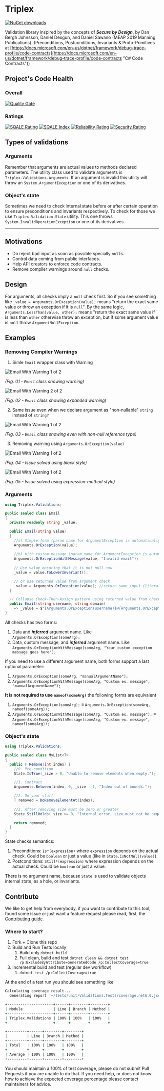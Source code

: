 # Triplex #
[![NuGet downloads](https://img.shields.io/nuget/dt/Triplex.Validations?color=blue&label=nuget-downloads&logo=nuget)](https://www.nuget.org/packages/Triplex.Validations/)

Validation library inspired by the concepts of ***Secure by Design***, by Dan Bergh Johnsson, Daniel Deogun, and Daniel Sawano (MEAP 2019 Manning Publications). (Preconditions, Postconditions, Invariants & Proto-Primitives at [https://docs.microsoft.com/en-us/dotnet/framework/debug-trace-profile/code-contracts](https://docs.microsoft.com/en-us/dotnet/framework/debug-trace-profile/code-contracts "C# Code Contracts"))

## Project's Code Health ##
### Overall ###
[![Quality Gate](https://sonarcloud.io/api/project_badges/quality_gate?project=lsolano_triplex&branch=master)](https://sonarcloud.io/dashboard?id=lsolano_triplex)

### Ratings ###
[![SQALE Rating](https://sonarcloud.io/api/project_badges/measure?project=lsolano_triplex&metric=sqale_rating&branch=master)](https://sonarcloud.io/dashboard?id=lsolano_triplex) [![SQALE Index](https://sonarcloud.io/api/project_badges/measure?project=lsolano_triplex&metric=sqale_index&branch=master)](https://sonarcloud.io/dashboard?id=lsolano_triplex) [![Reliability Rating](https://sonarcloud.io/api/project_badges/measure?project=lsolano_triplex&metric=reliability_rating&branch=master)](https://sonarcloud.io/dashboard?id=lsolano_triplex) 
[![Security Rating](https://sonarcloud.io/api/project_badges/measure?project=lsolano_triplex&metric=security_rating&branch=master)](https://sonarcloud.io/dashboard?id=lsolano_triplex)

## Types of validations ##
### Arguments ###
Remember that arguments are actual values to methods declared parameters. The utility class used to validate arguments is `Triplex.Validations.Arguments`. If an argument is invalid this utility will throw an `System.ArgumentException` or one of its derivatives.

### Object's state ###
Sometimes we need to check internal state before or after certain operation to ensure preconditions and invariants respectively. To check for those we use `Triplex.Validation.State` utility. This one throws `System.InvalidOperationException` or one of its derivatives.

---

## Motivations ##
* Do reject bad input as soon as possible specially `null`s.
* Control data coming from public interfaces.
* Help API creators to enforce code contracts.
* Remove compiler warnings around `null` checks.

## Design ##
For arguments, all checks imply a `null` check first. So if you see something like `_value = Arguments.OrException(value);`
means "return the exact same value or throw an exception if it is `null`". By the same logic, `Arguments.LessThan(value, other);`
means "return the exact same value if is less than `other` otherwise throw an exception, but if some argument value is 
`null` throw  `ArgumentNullException`.


## Examples
### Removing Compiler Warnings ###
1. Simle `Email` wrapper class with Warning

![Email With Warning 1 of 2](docs/imgs/Class_With_Nullable_Warning_01.png)

*(Fig. 01 - `Email` class showing warning)*

![Email With Warning 2 of 2](docs/imgs/Class_With_Nullable_Warning_02.png)

*(Fig. 02 - `Email` class showing expanded warning)*

2. Same issue even when we declare argument as "non-nullable" `string` instead of `string?`

![Email With Warning 1 of 2](docs/imgs/Class_With_Nullable_Warning_03.png)

*(Fig. 03 - `Email` class showing even with non-null reference type)*

3. Removing warning using `Arguments.OrException(value)`

![Email With Warning 1 of 2](docs/imgs/Removing_Nullable_Warning_01.png)

*(Fig. 04 - Issue solved using block style)*

![Email With Warning 1 of 2](docs/imgs/Removing_Nullable_Warning_02.png)

*(Fig. 05 - Issue solved using expression-method style)*

### Arguments ###
```csharp
using Triplex.Validations;

public sealed class Email
{
  private readonly string _value;

  public Email(string value)
  {
    //a) Simple form (param name for ArgumentException is automatically taken from 1st parameter)
    Arguments.OrException(value);
    
    //b) With custom message (param name for ArgumentException is automatically taken from 1st parameter)
    Arguments.OrExceptionWithMessage(value, "Invalid email");
    
    // Use value ensuring that it is not null now
    _value = value.ToLowerInvariant();

    // or use returned value from argument check 
    _value = Arguments.OrException(value); //return same input (literally same reference) 
  }

  // Collapse Check-Then-Assign pattern using returned value from checks.
  public Email(string username, string domain)
    => _value = $"{Arguments.OrException(username)}@{Arguments.OrException(domain)}";	
}
```

All checks has two forms:

1. Data and ***inferred*** argument name. Like `Arguments.OrException(someArg);`
2. Data, custom message, and ***inferred*** argument name. Like `Arguments.OrExceptionWithMessage(someArg, "Your custom exception message goes here");`

If you need to use a different argument name, both forms support a last optional parameter:

1. `Arguments.OrException(someArg, "manualArgumentName");`
2. `Arguments.OrExceptionWithMessage(someArg, "Custom ex. message", "manualArgumentName");`

**It is not required to use `nameof(someArg)`** the following forms are equivalent
1. `Arguments.OrException(someArg);` ≡ `Arguments.OrException(someArg, nameof(someArg));`
2. `Arguments.OrExceptionWithMessage(someArg, "Custom ex. message");` ≡ `Arguments.OrExceptionWithMessage(someArg, "Custom ex. message", nameof(someArg));`

### Object's state ###
```csharp
using Triplex.Validations;

public sealed class MyList<T>
{
  public T Remove(int index) {
    //0. Pre-condition
    State.IsTrue(_size > 0, "Unable to remove elements when empty.");

    //1. Contract
    Arguments.Between(index, 0, _size - 1, "Index out of bounds.");

    //2. Do your stuff
    T removed = DoRemoveElementAt(index);
    
    //3. After removing size must be zero or greater
    State.StillHolds(_size >= 0, "Internal error, size must not be negative.");

    return removed;
  }
}
```
State checks semantics:

1. Preconditions: `Is*(expression)` where `expression` depends on the actual check. Could be `boolean` or just a value (like in `State.IsNotNull(value)`).
2. Postconditions: `Still*(expression)` where expression depends on the actual check. Could be `boolean` or just a value.

There is no argument name, because `State` is used to validate objects internal state, as a hole, or invariants.

## Contribute
We like to get help from everybody, if you want to contribute to this tool, found some issue or just want a feature request please read, first, the [Contributing guide](./docs/CONTRIBUTING.md).

### Where to start?
1. Fork + Clone this repo
2. Build and Run Tests locally
    1. Build only `dotnet build`
    2. Full clean, build and test `dotnet clean && dotnet test /p:ExcludeByAttribute=GeneratedCode /p:CollectCoverage=true`    
3. Incremental build and test (regular dev workflow)
    1. `dotnet test /p:CollectCoverage=true`

At the end of a test run you should see something like 
```sh
Calculating coverage result...
  Generating report '~/tests/unit/Validations.Tests/coverage.net6.0.json'

+---------------------+------+--------+--------+
| Module              | Line | Branch | Method |
+---------------------+------+--------+--------+
| Triplex.Validations | 100% | 100%   | 100%   |
+---------------------+------+--------+--------+

+---------+------+--------+--------+
|         | Line | Branch | Method |
+---------+------+--------+--------+
| Total   | 100% | 100%   | 100%   |
+---------+------+--------+--------+
| Average | 100% | 100%   | 100%   |
+---------+------+--------+--------+
```	
You should maintain a 100% of test coverage, please do not submit Pull Requests if you are unable to do that. If you need help, or does not know how to achieve the expected coverage percentage please contact maintainers for advice. 
